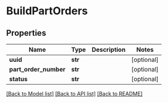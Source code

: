 # BuildPartOrders

## Properties
Name | Type | Description | Notes
------------ | ------------- | ------------- | -------------
**uuid** | **str** |  | [optional] 
**part_order_number** | **str** |  | [optional] 
**status** | **str** |  | [optional] 

[[Back to Model list]](../README.md#documentation-for-models) [[Back to API list]](../README.md#documentation-for-api-endpoints) [[Back to README]](../README.md)


